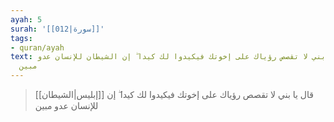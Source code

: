 ```yaml
---
ayah: 5
surah: '[[012|سورة]]'
tags:
- quran/ayah
text: قال يا بني لا تقصص رؤياك على إخوتك فيكيدوا لك كيدا ۖ إن الشيطان للإنسان عدو
  مبين
---
```

> قال يا بني لا تقصص رؤياك على إخوتك فيكيدوا لك كيدا ۖ إن [[إبليس|الشيطان]] للإنسان عدو مبين
